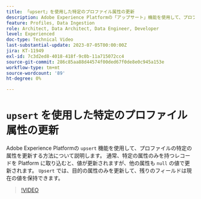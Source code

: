 ```yaml
---
title: 「upsert」を使用した特定のプロファイル属性の更新
description: Adobe Experience Platformの「アップサート」機能を使用して、プロファイルの特定の属性を更新する方法を説明します。
feature: Profiles, Data Ingestion
role: Architect, Data Architect, Data Engineer, Developer
level: Experienced
doc-type: Technical Video
last-substantial-update: 2023-07-05T00:00:00Z
jira: KT-11949
exl-id: 7c3d2ed8-4018-418f-9c0b-11a715072cc4
source-git-commit: 286c85aa88d44574f00ded67f0de8e0c945a153e
workflow-type: tm+mt
source-wordcount: '89'
ht-degree: 0%

---
```


# `upsert` を使用した特定のプロファイル属性の更新

Adobe Experience Platformの `upsert` 機能を使用して、プロファイルの特定の属性を更新する方法について説明します。 通常、特定の属性のみを持つレコードを Platform に取り込むと、値が更新されますが、他の属性も `null` の値で更新されます。 `Upsert` では、目的の属性のみを更新して、残りのフィールドは現在の値を保持できます。

>[!VIDEO](https://video.tv.adobe.com/v/3416133/?learn=on&enablevpops)
